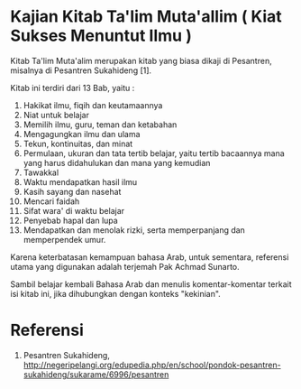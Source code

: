 Kajian Kitab Ta'lim Muta'allim ( Kiat Sukses Menuntut Ilmu )
============================================================

Kitab Ta'lim Muta'alim  merupakan kitab yang biasa dikaji di Pesantren, misalnya di Pesantren Sukahideng [1].

Kitab ini terdiri dari 13 Bab, yaitu :

1. Hakikat ilmu, fiqih dan keutamaannya
2. Niat untuk belajar
3. Memilih ilmu, guru, teman dan ketabahan 
4. Mengagungkan ilmu dan ulama
5. Tekun, kontinuitas, dan minat
6. Permulaan, ukuran dan tata tertib belajar, yaitu tertib bacaannya mana yang harus didahulukan dan mana yang kemudian
7. Tawakkal
8. Waktu mendapatkan hasil ilmu
9. Kasih sayang dan nasehat
10. Mencari faidah
11. Sifat wara' di waktu belajar
12. Penyebab hapal dan lupa
13. Mendapatkan dan menolak rizki, serta memperpanjang dan memperpendek umur. 

Karena keterbatasan kemampuan bahasa Arab, untuk sementara, referensi utama yang digunakan 
adalah terjemah Pak Achmad Sunarto. 

Sambil belajar kembali Bahasa Arab dan menulis komentar-komentar terkait isi kitab ini, 
jika dihubungkan dengan konteks "kekinian". 


Referensi
=========

1. Pesantren Sukahideng, http://negeripelangi.org/edupedia.php/en/school/pondok-pesantren-sukahideng/sukarame/6996/pesantren
